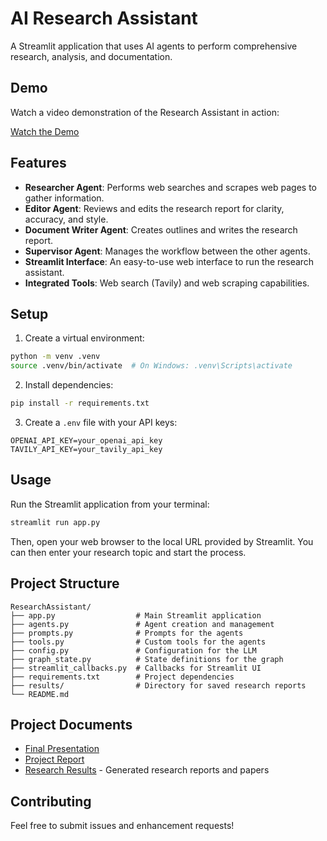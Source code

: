 # AI Research Assistant

A Streamlit application that uses AI agents to perform comprehensive research, analysis, and documentation.

## Demo

Watch a video demonstration of the Research Assistant in action:

[Watch the Demo](Research%20Assistant%20Demo.mp4)

## Features

- **Researcher Agent**: Performs web searches and scrapes web pages to gather information.
- **Editor Agent**: Reviews and edits the research report for clarity, accuracy, and style.
- **Document Writer Agent**: Creates outlines and writes the research report.
- **Supervisor Agent**: Manages the workflow between the other agents.
- **Streamlit Interface**: An easy-to-use web interface to run the research assistant.
- **Integrated Tools**: Web search (Tavily) and web scraping capabilities.

## Setup

1. Create a virtual environment:
```bash
python -m venv .venv
source .venv/bin/activate  # On Windows: .venv\Scripts\activate
```

2. Install dependencies:
```bash
pip install -r requirements.txt
```

3. Create a `.env` file with your API keys:
```
OPENAI_API_KEY=your_openai_api_key
TAVILY_API_KEY=your_tavily_api_key
```

## Usage

Run the Streamlit application from your terminal:

```bash
streamlit run app.py
```

Then, open your web browser to the local URL provided by Streamlit. You can then enter your research topic and start the process.

## Project Structure
```
ResearchAssistant/
├── app.py                  # Main Streamlit application
├── agents.py               # Agent creation and management
├── prompts.py              # Prompts for the agents
├── tools.py                # Custom tools for the agents
├── config.py               # Configuration for the LLM
├── graph_state.py          # State definitions for the graph
├── streamlit_callbacks.py  # Callbacks for Streamlit UI
├── requirements.txt        # Project dependencies
├── results/                # Directory for saved research reports
└── README.md
```

## Project Documents

- [Final Presentation](annotated-PAS%20Final%20Presentation%20%281%29.pptx.pdf)
- [Project Report](PAS_Project_Report.pdf)
- [Research Results](results/) - Generated research reports and papers

## Contributing

Feel free to submit issues and enhancement requests! 